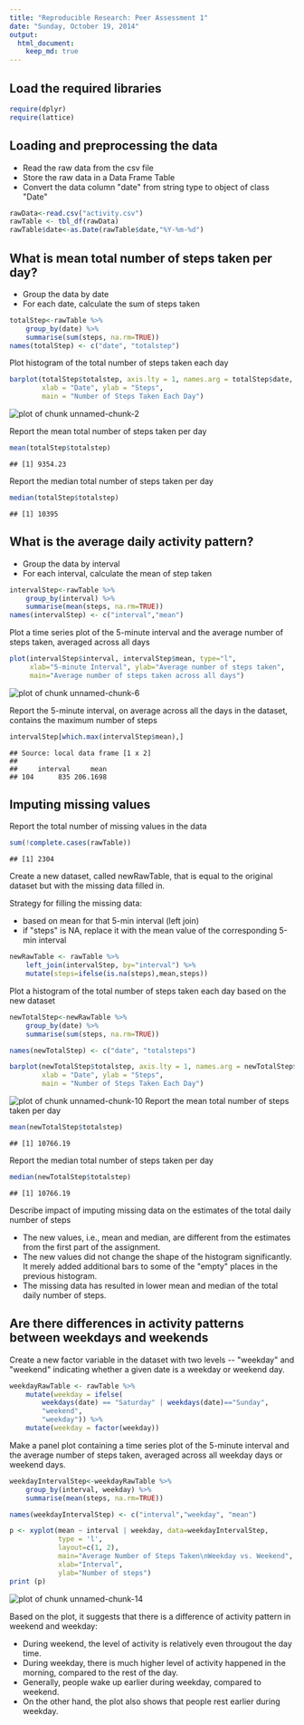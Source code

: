 ```yaml
---
title: "Reproducible Research: Peer Assessment 1"
date: "Sunday, October 19, 2014"
output: 
  html_document:
    keep_md: true
---
```


## Load the required libraries 

```r
require(dplyr)
require(lattice)
```


## Loading and preprocessing the data
- Read the raw data from the csv file
- Store the raw data in a Data Frame Table 
- Convert the data column "date" from string type to object of class "Date" 

```r
rawData<-read.csv("activity.csv")
rawTable <- tbl_df(rawData)
rawTable$date<-as.Date(rawTable$date,"%Y-%m-%d")
```


## What is mean total number of steps taken per day?
- Group the data by date
- For each date, calculate the sum of steps taken

```r
totalStep<-rawTable %>%
    group_by(date) %>%
    summarise(sum(steps, na.rm=TRUE))
names(totalStep) <- c("date", "totalstep")
```


Plot histogram of the total number of steps taken each day

```r
barplot(totalStep$totalstep, axis.lty = 1, names.arg = totalStep$date,
        xlab = "Date", ylab = "Steps",
        main = "Number of Steps Taken Each Day")
```

![plot of chunk unnamed-chunk-2](figure/unnamed-chunk-2-1.png) 

Report the mean total number of steps taken per day

```r
mean(totalStep$totalstep)
```

```
## [1] 9354.23
```
Report the median total number of steps taken per day

```r
median(totalStep$totalstep)
```

```
## [1] 10395
```


## What is the average daily activity pattern?
- Group the data by interval
- For each interval, calculate the mean of step taken


```r
intervalStep<-rawTable %>%
    group_by(interval) %>%
    summarise(mean(steps, na.rm=TRUE))
names(intervalStep) <- c("interval","mean")
```


Plot a time series plot of the 5-minute interval and the average number of steps taken, averaged across all days

```r
plot(intervalStep$interval, intervalStep$mean, type="l", 
     xlab="5-minute Interval", ylab="Average number of steps taken", 
     main="Average number of steps taken across all days")
```

![plot of chunk unnamed-chunk-6](figure/unnamed-chunk-6-1.png) 

Report the 5-minute interval, on average across all the days in the dataset, contains the maximum number of steps

```r
intervalStep[which.max(intervalStep$mean),]
```

```
## Source: local data frame [1 x 2]
## 
##     interval     mean
## 104      835 206.1698
```


## Imputing missing values
Report the total number of missing values in the data

```r
sum(!complete.cases(rawTable))
```

```
## [1] 2304
```

Create a new dataset, called newRawTable, that is equal to the original dataset but with the missing data filled in.

Strategy for filling the missing data:

- based on mean for that 5-min interval (left join)
- if "steps" is NA, replace it with the mean value of the corresponding 5-min interval

```r
newRawTable <- rawTable %>%
    left_join(intervalStep, by="interval") %>%
    mutate(steps=ifelse(is.na(steps),mean,steps)) 
```

Plot a histogram of the total number of steps taken each day based on the new dataset

```r
newTotalStep<-newRawTable %>%
    group_by(date) %>%
    summarise(sum(steps, na.rm=TRUE))

names(newTotalStep) <- c("date", "totalsteps")

barplot(newTotalStep$totalstep, axis.lty = 1, names.arg = newTotalStep$date,
        xlab = "Date", ylab = "Steps",
        main = "Number of Steps Taken Each Day")
```

![plot of chunk unnamed-chunk-10](figure/unnamed-chunk-10-1.png) 
Report the mean total number of steps taken per day

```r
mean(newTotalStep$totalstep)
```

```
## [1] 10766.19
```
Report the median total number of steps taken per day

```r
median(newTotalStep$totalstep)
```

```
## [1] 10766.19
```

Describe impact of imputing missing data on the estimates of the total daily number of steps

- The new values, i.e., mean and median, are different from the estimates from the first part of the assignment.
- The new values did not change the shape of the histogram significantly.  It merely added additional bars to some of the "empty" places in the previous histogram.
- The missing data has resulted in lower mean and median of the total daily number of steps.


## Are there differences in activity patterns between weekdays and weekends
Create a new factor variable in the dataset with two levels -- "weekday" and "weekend" indicating whether a given date is a weekday or weekend day.

```r
weekdayRawTable <- rawTable %>%
    mutate(weekday = ifelse(
        weekdays(date) == "Saturday" | weekdays(date)=="Sunday",
        "weekend",
        "weekday")) %>%
    mutate(weekday = factor(weekday))
```

Make a panel plot containing a time series plot of the 5-minute interval and the average number of steps taken, averaged across all weekday days or weekend days.

```r
weekdayIntervalStep<-weekdayRawTable %>%
    group_by(interval, weekday) %>%
    summarise(mean(steps, na.rm=TRUE))

names(weekdayIntervalStep) <- c("interval","weekday", "mean")

p <- xyplot(mean ~ interval | weekday, data=weekdayIntervalStep, 
            type = 'l',
            layout=c(1, 2),
            main="Average Number of Steps Taken\nWeekday vs. Weekend",
            xlab="Interval",
            ylab="Number of steps")
print (p)  
```

![plot of chunk unnamed-chunk-14](figure/unnamed-chunk-14-1.png) 

Based on the plot, it suggests that there is a difference of activity pattern in weekend and weekday:

- During weekend, the level of activity is relatively even througout the day time.
- During weekday, there is much higher level of activity happened in the morning, compared to the rest of the day.
- Generally, people wake up earlier during weekday, compared to weekend.
- On the other hand, the plot also shows that people rest earlier during weekday.
